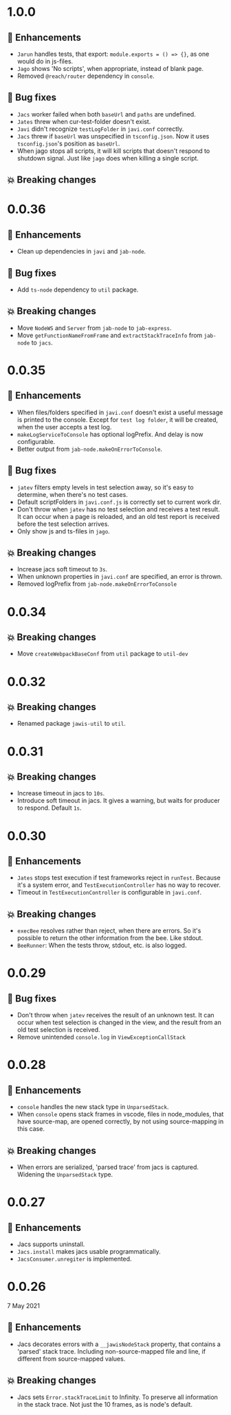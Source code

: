 # 1.0.0

## :tada: Enhancements

- `Jarun` handles tests, that export: `module.exports = () => {}`, as one would
  do in js-files.
- `Jago` shows 'No scripts', when appropriate, instead of blank page.
- Removed `@reach/router` dependency in `console`.

## :bug: Bug fixes

- `Jacs` worker failed when both `baseUrl` and `paths` are undefined.
- `Jates` threw when cur-test-folder doesn't exist.
- `Javi` didn't recognize `testLogFolder` in `javi.conf` correctly.
- `Jacs` threw if `baseUrl` was unspecified in `tsconfig.json`. Now it uses
  `tsconfig.json`'s position as `baseUrl`.
- When jago stops all scripts, it will kill scripts that doesn't respond to
  shutdown signal. Just like `jago` does when killing a single script.

## :boom: Breaking changes

# 0.0.36

## :tada: Enhancements

- Clean up dependencies in `javi` and `jab-node`.

## :bug: Bug fixes

- Add `ts-node` dependency to `util` package.

## :boom: Breaking changes

- Move `NodeWS` and `Server` from `jab-node` to `jab-express`.
- Move `getFunctionNameFromFrame` and `extractStackTraceInfo` from `jab-node` to
  `jacs`.

# 0.0.35

## :tada: Enhancements

- When files/folders specified in `javi.conf` doesn't exist a useful message is
  printed to the console. Except for `test log folder`, it will be created, when
  the user accepts a test log.
- `makeLogServiceToConsole` has optional logPrefix. And delay is now
  configurable.
- Better output from `jab-node.makeOnErrorToConsole`.

## :bug: Bug fixes

- `jatev` filters empty levels in test selection away, so it's easy to
  determine, when there's no test cases.
- Default scriptFolders in `javi.conf.js` is correctly set to current work dir.
- Don't throw when `jatev` has no test selection and receives a test result. It
  can occur when a page is reloaded, and an old test report is received before
  the test selection arrives.
- Only show js and ts-files in `jago`.

## :boom: Breaking changes

- Increase jacs soft timeout to `3s`.
- When unknown properties in `javi.conf` are specified, an error is thrown.
- Removed logPrefix from `jab-node.makeOnErrorToConsole`

# 0.0.34

## :boom: Breaking changes

- Move `createWebpackBaseConf` from `util` package to `util-dev`

# 0.0.32

## :boom: Breaking changes

- Renamed package `jawis-util` to `util`.

# 0.0.31

## :boom: Breaking changes

- Increase timeout in jacs to `10s`.
- Introduce soft timeout in jacs. It gives a warning, but waits for producer to
  respond. Default `1s`.

# 0.0.30

## :tada: Enhancements

- `Jates` stops test execution if test frameworks reject in `runTest`. Because
  it's a system error, and `TestExecutionController` has no way to recover.
- Timeout in `TestExecutionController` is configurable in `javi.conf`.

## :boom: Breaking changes

- `execBee` resolves rather than reject, when there are errors. So it's possible
  to return the other information from the bee. Like stdout.
- `BeeRunner`: When the tests throw, stdout, etc. is also logged.

# 0.0.29

## :bug: Bug fixes

- Don't throw when `jatev` receives the result of an unknown test. It can occur
  when test selection is changed in the view, and the result from an old test
  selection is received.
- Remove unintended `console.log` in `ViewExceptionCallStack`

# 0.0.28

## :tada: Enhancements

- `console` handles the new stack type in `UnparsedStack`.
- When `console` opens stack frames in vscode, files in node_modules, that have
  source-map, are opened correctly, by not using source-mapping in this case.

## :boom: Breaking changes

- When errors are serialized, 'parsed trace' from jacs is captured. Widening the
  `UnparsedStack` type.

# 0.0.27

## :tada: Enhancements

- Jacs supports uninstall.
- `Jacs.install` makes jacs usable programmatically.
- `JacsConsumer.unregiter` is implemented.

# 0.0.26

7 May 2021

## :tada: Enhancements

- Jacs decorates errors with a `__jawisNodeStack` property, that contains a
  'parsed' stack trace. Including non-source-mapped file and line, if different
  from source-mapped values.

## :boom: Breaking changes

- Jacs sets `Error.stackTraceLimit` to Infinity. To preserve all information in
  the stack trace. Not just the 10 frames, as is node's default.
